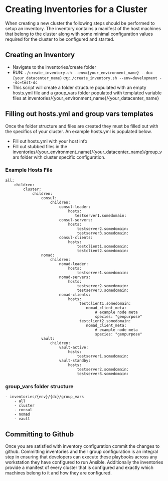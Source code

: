 # Creating Inventories for a Cluster
When creating a new cluster the following steps should be performed to setup an inventory. The inventory contains a manifest of the host machines that belong to the cluster along with some minimal configuration values required for the cluster to be configured and started.
## Creating an Inventory
- Navigate to the inventories/create folder
- RUN: ```./create_inventory.sh --env={your_environment_name} --dc={your_datacenter_name}```
eg:```./create_inventory.sh --env=development --dc=test-dc```
- This script will create a folder structure populated with an empty hosts.yml file and a group_vars folder populated with templated variable files at inventories/{your_environment_name}/{your_datacenter_name}

## Filling out hosts.yml and group vars templates
Once the folder structure and files are created they must be filled out with the specifics of your cluster. An example hosts.yml is populated below.
- Fill out hosts.yml with your host info
- Fill out stubbed files in the inventories/{your_environment_name}/{your_datacenter_name}/group_vars folder with cluster specific configuration. 


### Example Hosts File
```
all:
    children:
        cluster:
            children:
                consul:
                    children:
                        consul-leader:
                            hosts:
                               testserver1.somedomain:
                        consul-servers:
                            hosts:
                                testserver2.somedomain:
                                testserver3.somedomain:
                        consul-clients:
                            hosts:
                                testclient1.somedomain:
                                testclient2.somedomain:
                nomad:
                    children:
                        nomad-leader:
                            hosts:
                                testserver1.somedomain:
                        nomad-servers:
                            hosts:
                                testserver2.somedomain:
                                testserver3.somedomain:
                        nomad-clients:
                            hosts:
                                 testclient1.somedomain:
                                    nomad_client_meta:
                                        # example node meta
                                        species: "genpurpose"
                                 testclient2.somedomain:
                                    nomad_client_meta:
                                        # example node meta
                                        species: "genpurpose"
                vault:
                    children:
                        vault-active:
                            hosts:
                                testserver1.somedomain:
                        vault-standby:
                            hosts:
                                testserver2.somedomain:
                                testserver3.somedomain:
```
### group_vars folder structure
```
- inventories/{env}/{dc}/group_vars
    - all
    - cluster
    - consul
    - nomad
    - vault
```

## Committing to Github
Once you are satisfied with inventory configuration commit the changes to github. Committing inventories and their group configuration is an integral step in ensuring that developers can execute these playbooks across any workstation they have configured to run Ansible. 
Additionally the inventories provide a manifest of every cluster that is configured and exactly which machines belong to it and how they are configured. 